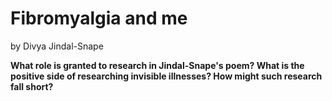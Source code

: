 # Fibromyalgia and me

by Divya Jindal-Snape

**What role is granted to research in Jindal-Snape's poem? What is the positive side of researching invisible illnesses? How might such research fall short?**
